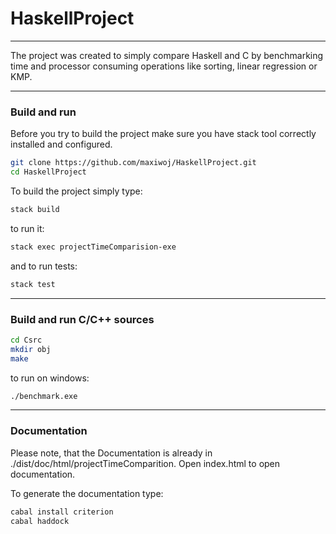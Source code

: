 # HaskellProject

----
The project was created to simply compare Haskell and C by benchmarking time and processor consuming operations like sorting, 
linear regression or KMP.

----
### Build and run

Before you try to build the project make sure you have stack tool correctly installed and configured.
```bash
git clone https://github.com/maxiwoj/HaskellProject.git
cd HaskellProject
```
To build the project simply type:
```bash
stack build
```
to run it:
```bash
stack exec projectTimeComparision-exe
```
and to run tests:
```bash
stack test
```

----
### Build and run C/C++ sources
```bash
cd Csrc
mkdir obj
make
```
to run on windows:
```bash
./benchmark.exe
```
----
### Documentation
Please note, that the Documentation is already in ./dist/doc/html/projectTimeComparition. Open index.html to open documentation.

To generate the documentation type:
```bash
cabal install criterion
cabal haddock
```


